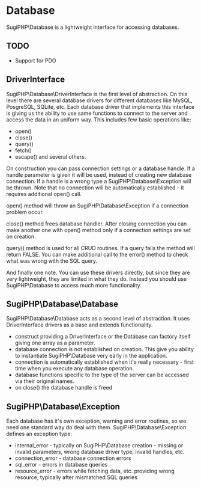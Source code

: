 Database
========

SugiPHP\Database is a lightweight interface for accessing databases.

TODO
----
 - Support for PDO

DriverInterface
---------------

SugiPHP\Database\DriverInterface is the first level of abstraction. On this level there are several database drivers for different databases like MySQL, PosgreSQL, SQLite, etc. Each database driver that implements this interface is giving us the ability to use same functions to connect to the server and access the data in an uniform way. This includes few basic operations like:
 - open()
 - close()
 - query()
 - fetch()
 - escape()
and several others.

On construction you can pass connection settings or a database handle. If a handle parameter is given it will be used, instead of creating new database connection. If a handle is a wrong type a SugiPHP\Database\Exception will be thrown. Note that no connection will be automatically established - it requires additional open() call.

open() method will throw an SugiPHP\Database\Exception if a connection problem occur.

close() method frees database handler. After closing connection you can make another one with open() method only if a connection settings are set on creation.

query() method is used for all CRUD routines. If a query fails the method will return FALSE. You can make additional call to the error() method to check what was wrong with the SQL query.

And finally one note. You can use these drivers directly, but since they are very lightweight, they are limited in what they do. Instead you should use SugiPHP\Database to access much more functionality.

SugiPHP\Database\Database
-------------------------

SugiPHP\Database\Database acts as a second level of abstraction. It uses DriverInterface drivers as a base and extends functionality.
 - construct providing a DriverInterface or the Database can factory itself giving one array as a parameter.
 - database connection is not established on creation. This give you ability to instantiate SugiPHP\Database very early in the application.
 - connection is automatically established when it's really necessary - first time when you execute any database operation.
 - database functions specific to the type of the server can be accessed via their original names.
 - on close() the database handle is freed

SugiPHP\Database\Exception
--------------------------

Each database has it's own exception, warning and error routines, so we need one standard way do deal with them.
SugiPHP\Database\Exception defines an exception type:
 - internal_error - typically on SugiPHP\Database creation - missing or invalid parameters, wrong database driver type, invalid handles, etc.
 - connection_error - database connection errors
 - sql_error - errors in database queries
 - resource_error - errors while fetching data, etc. providing wrong resource, typically after mismatched SQL queries
